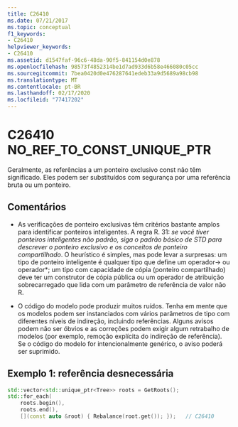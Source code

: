 ```yaml
---
title: C26410
ms.date: 07/21/2017
ms.topic: conceptual
f1_keywords:
- C26410
helpviewer_keywords:
- C26410
ms.assetid: d1547faf-96c6-48da-90f5-841154d0e878
ms.openlocfilehash: 98573f4852314be1d7ad933d6b58e466080c05cc
ms.sourcegitcommit: 7bea0420d0e476287641edeb33a9d5689a98cb98
ms.translationtype: MT
ms.contentlocale: pt-BR
ms.lasthandoff: 02/17/2020
ms.locfileid: "77417202"
---
```

# <a name="c26410--no_ref_to_const_unique_ptr"></a>C26410  NO_REF_TO_CONST_UNIQUE_PTR

Geralmente, as referências a um ponteiro exclusivo const não têm significado. Eles podem ser substituídos com segurança por uma referência bruta ou um ponteiro.

## <a name="remarks"></a>Comentários

- As verificações de ponteiro exclusivas têm critérios bastante amplos para identificar ponteiros inteligentes. A regra R. 31: *se você tiver ponteiros inteligentes não padrão, siga o padrão básico de STD para descrever o ponteiro exclusivo e os conceitos de ponteiro compartilhado*. O heurístico é simples, mas pode levar a surpresas: um tipo de ponteiro inteligente é qualquer tipo que define um operador-> ou operador\*; um tipo com capacidade de cópia (ponteiro compartilhado) deve ter um construtor de cópia pública ou um operador de atribuição sobrecarregado que lida com um parâmetro de referência de valor não R.

- O código do modelo pode produzir muitos ruídos. Tenha em mente que os modelos podem ser instanciados com vários parâmetros de tipo com diferentes níveis de indireção, incluindo referências. Alguns avisos podem não ser óbvios e as correções podem exigir algum retrabalho de modelos (por exemplo, remoção explícita do indireção de referência). Se o código do modelo for intencionalmente genérico, o aviso poderá ser suprimido.

## <a name="example-1-unnecessary-reference"></a>Exemplo 1: referência desnecessária

```cpp
std::vector<std::unique_ptr<Tree>> roots = GetRoots();
std::for_each(
    roots.begin(),
    roots.end(),
    [](const auto &root) { Rebalance(root.get()); });   // C26410
```
